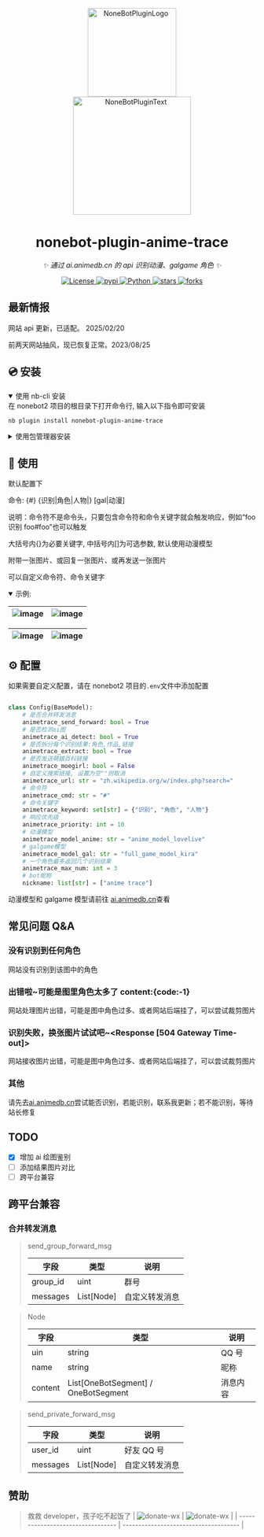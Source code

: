 <div align="center">
  <a href="https://v2.nonebot.dev/store"><img src="https://raw.githubusercontent.com/A-kirami/nonebot-plugin-template/refs/heads/resources/nbp_logo.png" width="180" height="180" alt="NoneBotPluginLogo"></a>
  <br>
  <a href="https://v2.nonebot.dev/store"><img src="https://raw.githubusercontent.com/A-kirami/nonebot-plugin-template/88c60174f63914be62251ffc192cb8b408bbc845/NoneBotPlugin.svg" width="240" alt="NoneBotPluginText"></a>
</div>

<div align="center">

# nonebot-plugin-anime-trace

_✨ 通过 ai.animedb.cn 的 api 识别动漫、galgame 角色 ✨_

<a href="https://github.com/tomorinao-www/nonebot-plugin-anime-trace/blob/main/LICENSE">
  <img src="https://img.shields.io/github/license/tomorinao-www/nonebot-plugin-anime-trace.svg" alt="License">
</a>
<a href="https://pypi.python.org/pypi/nonebot-plugin-anime-trace">
  <img src="https://img.shields.io/pypi/v/nonebot-plugin-anime-trace.svg?style=flat&logo=pypi&logoColor=fff&labelColor=3775A9" alt="pypi">
</a>
<a href="https://pypi.python.org/pypi/nonebot-plugin-anime-trace">
  <img src="https://img.shields.io/badge/Python-3.10+-f09?style=flat&logo=Python&logoColor=fc5&labelColor=3776AB" alt="Python">
</a>
<a href="https://github.com/tomorinao-www/naotool">
  <img src="https://img.shields.io/github/stars/tomorinao-www/nonebot-plugin-anime-trace.svg?style=social" alt="stars">
</a>
<a href="https://github.com/tomorinao-www/naotool">
  <img src="https://img.shields.io/github/forks/tomorinao-www/nonebot-plugin-anime-trace.svg?style=social" alt="forks">
</a>
</div>

## 最新情报

网站 api 更新，已适配。 2025/02/20

前两天网站抽风，现已恢复正常。2023/08/25

## 💿 安装

<details open>
<summary>使用 nb-cli 安装</summary>
在 nonebot2 项目的根目录下打开命令行, 输入以下指令即可安装

    nb plugin install nonebot-plugin-anime-trace

</details>

<details>
<summary>使用包管理器安装</summary>
在 nonebot2 项目的插件目录下, 打开命令行, 根据你使用的包管理器, 输入相应的安装命令

    pip install nonebot-plugin-anime-trace

打开 nonebot2 项目根目录下的 `pyproject.toml` 文件, 在 `[tool.nonebot]` 部分追加写入

    plugins = ["nonebot-plugin-anime-trace"]

</details>

## 🎉 使用

默认配置下

命令: {#} {识别|角色|人物|} [gal|动漫]

说明：命令符不是命令头，只要包含命令符和命令关键字就会触发响应，例如“foo 识别 foo#foo”也可以触发

大括号内{}为必要关键字, 中括号内[]为可选参数, 默认使用动漫模型

附带一张图片、或回复一张图片、或再发送一张图片

可以自定义命令符、命令关键字

<details open>
<summary>
示例:
</summary>

| ![image](./img/use_ex01.jpg) | ![image](./img/use_ex02.jpg) |
| ---------------------------- | ---------------------------- |

| ![image](./img/use_ex03.jpg) | ![image](./img/use_ex04.jpg) |
| ---------------------------- | ---------------------------- |

</details>

## ⚙️ 配置

如果需要自定义配置，请在 nonebot2 项目的`.env`文件中添加配置

```py

class Config(BaseModel):
    # 是否合并转发消息
    animetrace_send_forward: bool = True
    # 是否检测ai图
    animetrace_ai_detect: bool = True
    # 是否拆分每个识别结果:角色,作品,链接
    animetrace_extract: bool = True
    # 是否发送萌娘百科链接
    animetrace_moegirl: bool = False
    # 自定义搜索链接, 设置为空""则取消
    animetrace_url: str = "zh.wikipedia.org/w/index.php?search="
    # 命令符
    animetrace_cmd: str = "#"
    # 命令关键字
    animetrace_keyword: set[str] = {"识别", "角色", "人物"}
    # 响应优先级
    animetrace_priority: int = 10
    # 动漫模型
    animetrace_model_anime: str = "anime_model_lovelive"
    # galgame模型
    animetrace_model_gal: str = "full_game_model_kira"
    # 一个角色最多返回几个识别结果
    animetrace_max_num: int = 3
    # bot昵称
    nickname: list[str] = ["anime trace"]
```

动漫模型和 galgame 模型请前往 [ai.animedb.cn](https://ai.animedb.cn)查看

## 常见问题 Q&A

### 没有识别到任何角色

网站没有识别到该图中的角色

### 出错啦~可能是图里角色太多了 content:{code:-1}

网站处理图片出错，可能是图中角色过多、或者网站后端挂了，可以尝试裁剪图片

### 识别失败，换张图片试试吧~<Response [504 Gateway Time-out]>

网站接收图片出错，可能是图中角色过多、或者网站后端挂了，可以尝试裁剪图片

### 其他

请先去[ai.animedb.cn](https://ai.animedb.cn)尝试能否识别，若能识别，联系我更新；若不能识别，等待站长修复

## TODO

- [x] 增加 ai 绘图鉴别
- [ ] 添加结果图片对比
- [ ] 跨平台兼容

## 跨平台兼容

### 合并转发消息

> send_group_forward_msg
>
> | 字段     | 类型       | 说明           |
> | -------- | ---------- | -------------- |
> | group_id | uint       | 群号           |
> | messages | List[Node] | 自定义转发消息 |

> Node
>
> | 字段    | 类型                                | 说明     |
> | ------- | ----------------------------------- | -------- |
> | uin     | string                              | QQ 号    |
> | name    | string                              | 昵称     |
> | content | List[OneBotSegment] / OneBotSegment | 消息内容 |

> send_private_forward_msg
>
> | 字段     | 类型       | 说明           |
> | -------- | ---------- | -------------- |
> | user_id  | uint       | 好友 QQ 号     |
> | messages | List[Node] | 自定义转发消息 |

## 赞助

> 救救 developer，孩子吃不起饭了
> | ![donate-wx](./img/donate-wx.jpg) | ![donate-wx](./img/donate-alipay.jpg) |
> | --------------------------------- | ------------------------------------- |
